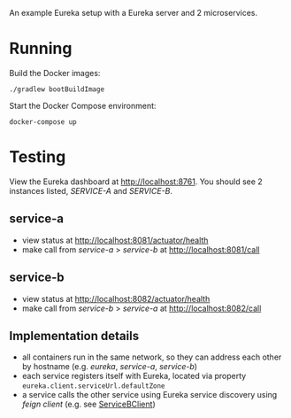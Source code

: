 An example Eureka setup with a Eureka server and 2 microservices.

# Running

Build the Docker images:

`./gradlew bootBuildImage`

Start the Docker Compose environment:

`docker-compose up`

# Testing

View the Eureka dashboard at [http://localhost:8761](http://localhost:8761).
You should see 2 instances listed, *SERVICE-A* and *SERVICE-B*.

## service-a
* view status at [http://localhost:8081/actuator/health](http://localhost:8081/actuator/health)
* make call from *service-a* > *service-b* at [http://localhost:8081/call](http://localhost:8081/call)

## service-b
* view status at [http://localhost:8082/actuator/health](http://localhost:8082/actuator/health)
* make call from *service-b* > *service-a* at [http://localhost:8082/call](http://localhost:8082/call)

## Implementation details

* all containers run in the same network, so they can address each other by hostname (e.g. *eureka*, *service-a*, *service-b*)
* each service registers itself with Eureka, located via property `eureka.client.serviceUrl.defaultZone`
* a service calls the other service using Eureka service discovery using *feign client* (e.g. see [ServiceBClient](service-a\src\main\java\com\tomgregory\eurekaexample\ServiceBClient.javajava/com/tomgregory/eurekaexample/ServiceBClient.java))

